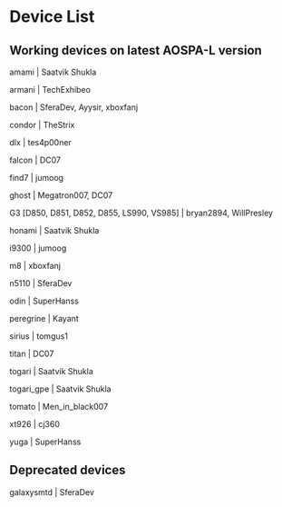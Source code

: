 # Device List #

## Working devices on latest AOSPA-L version ##

amami | Saatvik Shukla

armani | TechExhibeo

bacon | SferaDev, Ayysir, xboxfanj

condor | TheStrix

dlx | tes4p00ner

falcon | DC07

find7 | jumoog

ghost | Megatron007, DC07

G3 [D850, D851, D852, D855, LS990, VS985] | bryan2894, WillPresley

honami | Saatvik Shukla 

i9300 | jumoog

m8 | xboxfanj

n5110 | SferaDev

odin | SuperHanss

peregrine | Kayant

sirius | tomgus1

titan | DC07

togari | Saatvik Shukla

togari_gpe | Saatvik Shukla

tomato | Men_in_black007

xt926 | cj360

yuga | SuperHanss

## Deprecated devices ##

galaxysmtd | SferaDev
